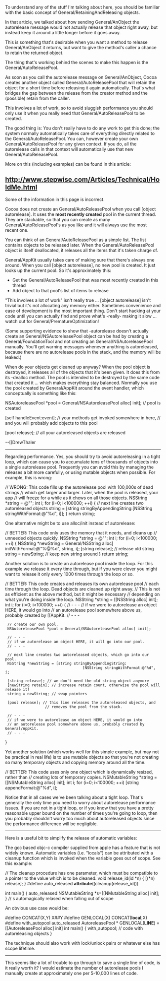 

To understand any of the stuff I'm talking about here, you should be familiar with the basic concept of General/RetainingAndReleasing objects.

In that article, we talked about how sending General/AnObject the autorelease message would not actually release that object right away, but instead keep it around a little longer before it goes away.

This is something that's desirable when you want a method to release General/AnObject it returns, but want to give the method's caller a chance to retain the returned object.

The thing that's working behind the scenes to make this happen is the General/AutoReleasePool.

As soon as you call the autorelease message on General/AnObject, Cocoa creates another object called General/AutoReleasePool that will retain the object for a short time before releasing it again automatically. That's what bridges the gap between the release from the creator method and the (possible) retain from the caller.

This involves a lot of work, so to avoid sluggish performance you should only use it when you really need that General/AutoReleasePool to be created.

The good thing is: You don't really have to do any work to get this done; the system normally automatically takes care of everything directly related to the General/AutoReleasePool. You can, however create your own General/AutoReleasePool for any given context. If you do, all the autorelease calls in that context will automatically use that new General/AutoReleasePool.

More on this (including examples) can be found in this article:

http://www.stepwise.com/Articles/Technical/HoldMe.html
----

Some of the information in this page is incorrect.

Cocoa does not create an General/AutoReleasePool when you call     [object autorelease]. It uses the **most recently created** pool in the current thread. They are stackable, so that you can create as many General/AutoReleasePool's as you like and it will always use the most recent one.

You can think of an General/AutoReleasePool as a simple list. The list contains objects to be released later. When the General/AutoReleasePool object is itself deallocated, it releases all the items that it's taken charge of.

General/AppKit usually takes care of making sure that there's always one around. When you call     [object autorelease], no new pool is created. It just looks up the current pool. So it's approximately this:


* Get the General/AutoReleasePool that was most recently created in this thread
* Add     object to that pool's list of items to release


"This involves a lot of work" isn't really true ...     [object autorelease] isn't trivial but it's not allocating any memory either. Sometimes convenience and ease of development is the most important thing. Don't start hacking at your code until you can actually find and prove what's -really- making it slow ... watch out for General/PrematureOptimization!

(Some supporting evidence to show that     -autorelease doesn't actually create an General/NSAutoreleasePool object can be had by creating a General/FoundationTool and not creating an General/NSAutoreleasePool manually. You'll get warning messages whenever anything is autoreleased, because there are no autorelease pools in the stack, and the memory will be leaked.)

When do your objects get cleaned up anyway? When the pool object is destroyed, it releases all of the objects that it's been given. It does this from its     -dealloc method. The pool is intended to be destroyed by the same code that created it ... which makes everything stay balanced. Normally you use the pool created by General/AppKit around the event handler, which conceptually is something like this:

    
 NSAutoreleasePool *pool = General/NSAutoreleasePool alloc] init]; // pool is created
 
 [self handleEvent:event]; // your methods get invoked somewhere in here,
                           // and you will probably add objects to this pool
 
 [pool release]; // all your autoreleased objects are released


--[[DrewThaler

----

Regarding performance. Yes, you should try to avoid autoreleasing in a tight loop, which can cause you to accumulate tens of thousands of objects into a single autorelease pool. Frequently you can avoid this by managing the releases a bit more carefully, or using mutable objects when possible. For example, this is wrong:

    
 // WRONG: This code fills up the autorelease pool with 100,000s of dead strings
 // which get larger and larger. Later, when the pool is released, your app
 // will freeze for a while as it chews on all those objects.
 NSString *string = @"";
 int i;
 for (i=0; i<100000; ++i)
 {
    // next line creates two autoreleased objects
    string = [string stringByAppendingString:[NSString stringWithFormat:@"%d", i]];
 }
 return string;


One alternative might be to use alloc/init instead of autorelease:

    
 // BETTER: This code only uses the memory that it needs, and cleans up
 // unneeded objects quickly.
 NSString *string = @"";
 int i;
 for (i=0; i<100000; ++i)
 {
     NSString *newString = General/NSString alloc] initWithFormat:@"%@%d", string, i];
     [string release]; // release old string
     string = newString; // keep new string around
 }
 return string;


Another solution is to create an autorelease pool inside the loop. For this example we release it every time through, but if you were clever you might want to release it only every 1000 times through the loop or so.

    
 // BETTER: This code creates and releases its own autorelease pool 
 // each time through the loop. Dead objects are cleaned up right away.
 // This is not as efficient as the above method, but it might be necessary
 // depending on what you're doing inside the loop.
 NSString *string = [[NSString alloc] init];
 int i;
 for (i=0; i<100000; ++i)
 {
     // - - -
     // if we were to autorelease an object HERE, it would go into
     // an autorelease pool somewhere above us, probably created by [[AppKit.
     // - - -
 
     // create our own pool.
     NSAutoreleasePool *pool = General/NSAutoreleasePool alloc] init];
     
     // - - -
     // if we autorelease an object HERE, it will go into our pool.
     // - - -
     
     // next line creates two autoreleased objects, which go into our pool.
     NSString *newString = [string stringByAppendingString:
                                       [NSString stringWithFormat:@"%d", i;
     
     [string release]; // we don't need the old string object anymore
     [newString retain]; // increase retain count, otherwise the pool will release it!
     string = newString; // swap pointers
     
     [pool release]; // this line releases the autoreleased objects, and
                      // removes the pool from the stack.
 
     // - - -
     // if we were to autorelease an object HERE, it would go into
     // an autorelease pool somewhere above us, probably created by General/AppKit.
     // - - -
 }


Yet another solution (which works well for this simple example, but may not be practical in real life) is to use mutable objects so that you're not creating so many temporary objects and copying memory around all the time.

    
 // BETTER: This code uses only one object which is dynamically resized, rather than
 // creating lots of temporary copies.
 NSMutableString *string = [[NSMutableString alloc] init];
 int i;
 for (i=0; i<100000; ++i)
     [string appendFormat:@"%d", i];


Notice that in all cases we've been talking about a tight loop. That's generally the only time you need to worry about autorelease performance issues. If you are not in a tight loop, or if you know that you have a pretty reasonable upper bound on the number of times you're going to loop, then you probably shouldn't worry too much about autoreleased objects since the performance difference will be negligible.

----

Here is a useful bit to simplify the release of  automatic variables: 

The gcc based objc-c compiler supplied from apple has a feature that is not widely known. Automatic variables (i.e. "locals") can be attributed with a cleanup function which is invoked when the variable goes out of scope. See this example: 
    
 // The cleanup procedure has one parameter, which must be compatible to a pointer to the value which is to be cleaned.
 void release_id(id *n) 
 {
  [(*n) release]; 
 }
  #define auto_released __attribute__((cleanup(release_id)))
 
 int main()
 {
  auto_released NSMutableString *s=[[NMutableString alloc] init]; 
 } // s automagically relased when falling out of scope
 


An obvious use case would be: 

    
 
 #define CONCAT(X,Y) X##Y
 #define GENLOCAL(X) CONCAT(__local__,X)
 #define with_autopool auto_released AutoreleasePool * GENLOCAL(__LINE__) = [[AutoreleasePool alloc] init]
 int main()
 {
  with_autopool; 
  // code with autoreleasing objects
 } 
 


The technique should also work with lock/unlock pairs or whatever else has scope lifetime.

----
This seems like a lot of trouble to go through to save a single line of code, is it really worth it? I would estimate the number of autorelease pools I manually create at approximately one per 5-10,000 lines of code.